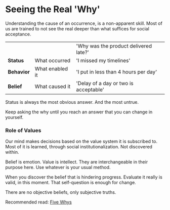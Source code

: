 # Seeing the Real 'Why'

Understanding the cause of an occurrence, is a non-apparent skill. Most of us are trained to not see the real deeper than what suffices for social acceptance.



|  |  |  |
| :--- | :--- | :--- |
|  |  | 'Why was the product delivered late?' |
| **Status** | What occurred | 'I missed my timelines' |
| **Behavior** | What enabled it | 'I put in less than 4 hours per day' |
| **Belief** | What caused it | 'Delay of a day or two is acceptable' |

Status is always the most obvious answer. And the most untrue. 

Keep asking the why until you reach an answer that you can change in yourself.  


### Role of Values

Our mind makes decisions based on the value system it is subscribed to. Most of it is learned, through social institutionalization. Not discovered within.

Belief is emotion. Value is intellect. They are interchangeable in their purpose here. Use whatever is your usual method.

When you discover the belief that is hindering progress. Evaluate it really is valid, in this moment. That self-question is enough for change.

There are no objective beliefs, only subjective truths.



Recommended read: [Five Whys](https://en.wikipedia.org/wiki/Five_whys)

